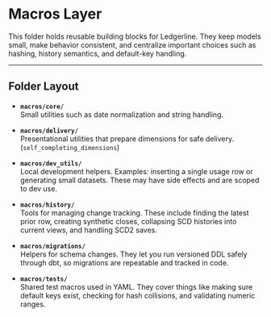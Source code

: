# Macros Layer

This folder holds reusable building blocks for Ledgerline. They keep models small, make behavior consistent, and centralize important choices such as hashing, history semantics, and default-key handling.  

---

## Folder Layout

- **`macros/core/`**  
  Small utilities such as date normalization and string handling.

- **`macros/delivery/`**  
  Presentational utilities that prepare dimensions for safe delivery. (`self_completing_dimensions`)

- **`macros/dev_utils/`**  
  Local development helpers. Examples: inserting a single usage row or generating small datasets. These may have side effects and are scoped to dev use.  

- **`macros/history/`**  
  Tools for managing change tracking. These include finding the latest prior row, creating synthetic closes, collapsing SCD histories into current views, and handling SCD2 saves.  

- **`macros/migrations/`**  
  Helpers for schema changes. They let you run versioned DDL safely through dbt, so migrations are repeatable and tracked in code.  

- **`macros/tests/`**  
  Shared test macros used in YAML. They cover things like making sure default keys exist, checking for hash collisions, and validating numeric ranges.